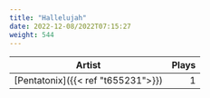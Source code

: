 ```yaml
---
title: "Hallelujah"
date: 2022-12-08/2022T07:15:27
weight: 544
---
```




 Artist | Plays 
----- | -----:
[Pentatonix]({{< ref "t655231">}}) | 1
